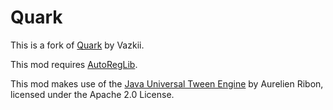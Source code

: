 # Quark

This is a fork of [Quark](https://github.com/Vazkii/Quark) by Vazkii.

This mod requires [AutoRegLib](https://github.com/Vazkii/AutoRegLib).

This mod makes use of the [Java Universal Tween Engine](https://github.com/AurelienRibon/universal-tween-engine) by Aurelien Ribon, licensed under the Apache 2.0 License.